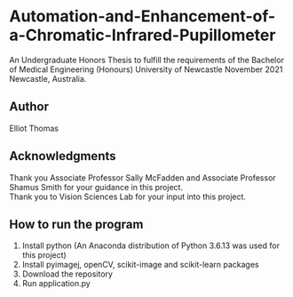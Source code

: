 # Automation-and-Enhancement-of-a-Chromatic-Infrared-Pupillometer
An Undergraduate Honors Thesis to fulfill the requirements of the Bachelor of Medical Engineering (Honours) University of Newcastle November 2021 Newcastle, Australia.

## Author
Elliot Thomas  

## Acknowledgments
Thank you Associate Professor Sally McFadden and Associate Professor Shamus Smith for your guidance in this project.  
Thank you to Vision Sciences Lab for your input into this project.  

## How to run the program
1. Install python (An Anaconda distribution of Python 3.6.13 was used for this project)
2. Install pyimagej, openCV, scikit-image and scikit-learn packages
3. Download the repository
4. Run application.py
